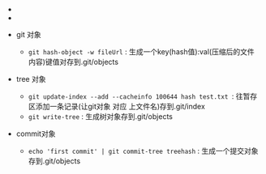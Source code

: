 - 

- 

- git 对象

    - `git hash-object -w fileUrl` : 生成一个key(hash值):val(压缩后的文件内容)键值对存到.git/objects

    

- tree 对象

    - `git update-index --add --cacheinfo 100644 hash test.txt `: 往暂存区添加一条记录(让git对象 对应 上文件名)存到.git/index
    - `git write-tree` : 生成树对象存到.git/objects

    

- commit对象

    - `echo 'first commit' | git commit-tree treehash` : 生成一个提交对象存到.git/objects